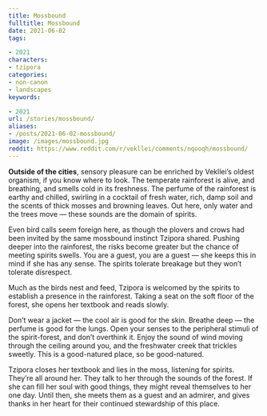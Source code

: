```yaml
---
title: Mossbound
fulltitle: Mossbound
date: 2021-06-02
tags:

- 2021
characters:
- tzipora
categories:
- non-canon
- landscapes
keywords:

- 2021
url: /stories/mossbound/
aliases:
- /posts/2021-06-02-mossbound/
image: /images/mossbound.jpg
reddit: https://www.reddit.com/r/vekllei/comments/nqooqh/mossbound/
---
```

**Outside of the cities**, sensory pleasure can be enriched by Vekllei’s oldest organism, if you know where to look. The temperate rainforest is alive, and breathing, and smells cold in its freshness. The perfume of the rainforest is earthy and chilled, swirling in a cocktail of fresh water, rich, damp soil and the scents of thick mosses and browning leaves. Out here, only water and the trees move — these sounds are the domain of spirits.

Even bird calls seem foreign here, as though the plovers and crows had been invited by the same mossbound instinct Tzipora shared. Pushing deeper into the rainforest, the risks become greater but the chance of meeting spirits swells. You are a guest, you are a guest — she keeps this in mind if she has any sense. The spirits tolerate breakage but they won’t tolerate disrespect.

Much as the birds nest and feed, Tzipora is welcomed by the spirits to establish a presence in the rainforest. Taking a seat on the soft floor of the forest, she opens her textbook and reads slowly.

Don’t wear a jacket — the cool air is good for the skin. Breathe deep — the perfume is good for the lungs. Open your senses to the peripheral stimuli of the spirit-forest, and don’t overthink it. Enjoy the sound of wind moving through the ceiling around you, and the freshwater creek that trickles sweetly. This is a good-natured place, so be good-natured.

Tzipora closes her textbook and lies in the moss, listening for spirits. They’re all around her. They talk to her through the sounds of the forest. If she can fill her soul with good things, they might reveal themselves to her one day. Until then, she meets them as a guest and an admirer, and gives thanks in her heart for their continued stewardship of this place.
